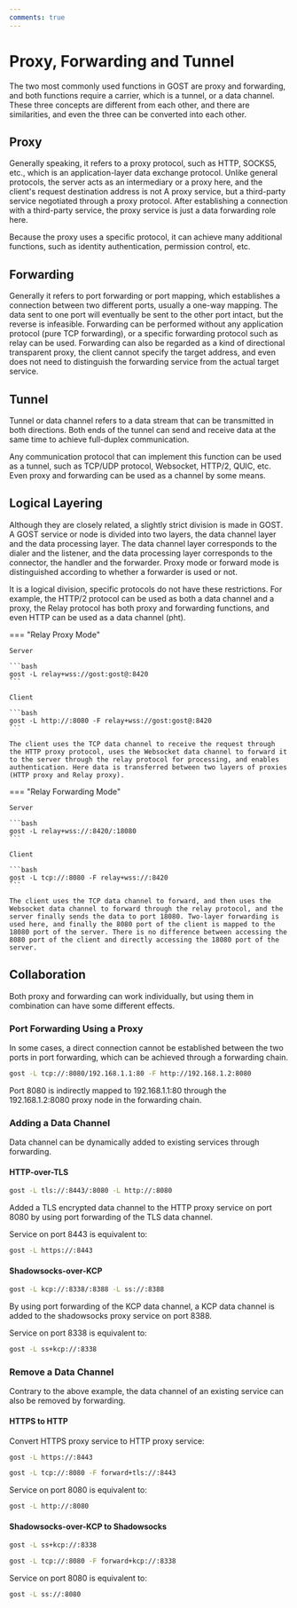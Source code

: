```yaml
---
comments: true
---
```


# Proxy, Forwarding and Tunnel

The two most commonly used functions in GOST are proxy and forwarding, and both functions require a carrier, which is a tunnel, or a data channel. These three concepts are different from each other, and there are similarities, and even the three can be converted into each other.

## Proxy

Generally speaking, it refers to a proxy protocol, such as HTTP, SOCKS5, etc., which is an application-layer data exchange protocol. Unlike general protocols, the server acts as an intermediary or a proxy here, and the client's request destination address is not A proxy service, but a third-party service negotiated through a proxy protocol. After establishing a connection with a third-party service, the proxy service is just a data forwarding role here.

Because the proxy uses a specific protocol, it can achieve many additional functions, such as identity authentication, permission control, etc.

## Forwarding

Generally it refers to port forwarding or port mapping, which establishes a connection between two different ports, usually a one-way mapping. The data sent to one port will eventually be sent to the other port intact, but the reverse is infeasible. Forwarding can be performed without any application protocol (pure TCP forwarding), or a specific forwarding protocol such as relay can be used. Forwarding can also be regarded as a kind of directional transparent proxy, the client cannot specify the target address, and even does not need to distinguish the forwarding service from the actual target service.

## Tunnel

Tunnel or data channel refers to a data stream that can be transmitted in both directions. Both ends of the tunnel can send and receive data at the same time to achieve full-duplex communication.

Any communication protocol that can implement this function can be used as a tunnel, such as TCP/UDP protocol, Websocket, HTTP/2, QUIC, etc. Even proxy and forwarding can be used as a channel by some means.

## Logical Layering

Although they are closely related, a slightly strict division is made in GOST. A GOST service or node is divided into two layers, the data channel layer and the data processing layer. The data channel layer corresponds to the dialer and the listener, and the data processing layer corresponds to the connector, the handler and the forwarder. Proxy mode or forward mode is distinguished according to whether a forwarder is used or not.

It is a logical division, specific protocols do not have these restrictions. For example, the HTTP/2 protocol can be used as both a data channel and a proxy, the Relay protocol has both proxy and forwarding functions, and even HTTP can be used as a data channel (pht).

=== "Relay Proxy Mode"

    Server

    ```bash
    gost -L relay+wss://gost:gost@:8420
    ```

	Client

    ```bash
    gost -L http://:8080 -F relay+wss://gost:gost@:8420
    ```

	The client uses the TCP data channel to receive the request through the HTTP proxy protocol, uses the Websocket data channel to forward it to the server through the relay protocol for processing, and enables authentication. Here data is transferred between two layers of proxies (HTTP proxy and Relay proxy).

=== "Relay Forwarding Mode"

    Server

    ```bash
    gost -L relay+wss://:8420/:18080
    ```

    Client

    ```bash
    gost -L tcp://:8080 -F relay+wss://:8420
    ```

	The client uses the TCP data channel to forward, and then uses the Websocket data channel to forward through the relay protocol, and the server finally sends the data to port 18080. Two-layer forwarding is used here, and finally the 8080 port of the client is mapped to the 18080 port of the server. There is no difference between accessing the 8080 port of the client and directly accessing the 18080 port of the server.

## Collaboration

Both proxy and forwarding can work individually, but using them in combination can have some different effects.

### Port Forwarding Using a Proxy

In some cases, a direct connection cannot be established between the two ports in port forwarding, which can be achieved through a forwarding chain.

```bash
gost -L tcp://:8080/192.168.1.1:80 -F http://192.168.1.2:8080
```

Port 8080 is indirectly mapped to 192.168.1.1:80 through the 192.168.1.2:8080 proxy node in the forwarding chain.

### Adding a Data Channel

Data channel can be dynamically added to existing services through forwarding.

#### HTTP-over-TLS

```bash
gost -L tls://:8443/:8080 -L http://:8080
```

Added a TLS encrypted data channel to the HTTP proxy service on port 8080 by using port forwarding of the TLS data channel.

Service on port 8443 is equivalent to:

```bash
gost -L https://:8443
```

#### Shadowsocks-over-KCP

```bash
gost -L kcp://:8338/:8388 -L ss://:8388
```

By using port forwarding of the KCP data channel, a KCP data channel is added to the shadowsocks proxy service on port 8388.

Service on port 8338 is equivalent to:

```bash
gost -L ss+kcp://:8338
```

### Remove a Data Channel

Contrary to the above example, the data channel of an existing service can also be removed by forwarding.

#### HTTPS to HTTP

Convert HTTPS proxy service to HTTP proxy service:

```bash
gost -L https://:8443
```

```bash
gost -L tcp://:8080 -F forward+tls://:8443
```

Service on port 8080 is equivalent to:

```bash
gost -L http://:8080
```

#### Shadowsocks-over-KCP to Shadowsocks

```bash
gost -L ss+kcp://:8338
```

```bash
gost -L tcp://:8080 -F forward+kcp://:8338
```

Service on port 8080 is equivalent to:

```bash
gost -L ss://:8080
```

